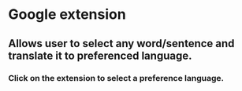# Google extension
## Allows user to select any word/sentence and translate it to preferenced language.
### Click on the extension to select a preference language.
